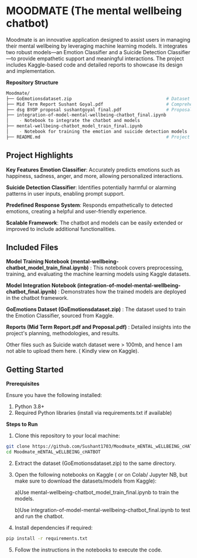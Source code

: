 # MOODMATE (The mental wellbeing chatbot)
Moodmate is an innovative application designed to assist users in managing their mental wellbeing by leveraging machine learning models. It integrates two robust models—an Emotion Classifier and a Suicide Detection Classifier—to provide empathetic support and meaningful interactions. The project includes Kaggle-based code and detailed reports to showcase its design and implementation.

**Repository Structure**
 ``` bash
Moodmate/
├── GoEmotionsdataset.zip                                    # Dataset used for emotion classification
├── Mid Term Report Sushant Goyal.pdf                        # Comprehensive mid-term project report
├── dsg BYOP proposal sushantgoyal final.pdf                 # Proposal document outlining the project
├── integration-of-model-mental-wellbeing-chatbot_final.ipynb
│    - Notebook to integrate the chatbot and models
├── mental-wellbeing-chatbot_model_train_final.ipynb
│    - Notebook for training the emotion and suicide detection models
├── README.md                                                # Project documentation
```
## **Project Highlights**
**Key Features**
**Emotion Classifier**: Accurately predicts emotions such as happiness, sadness, anger, and more, allowing personalized interactions.

**Suicide Detection Classifier**: Identifies potentially harmful or alarming patterns in user inputs, enabling prompt support.

**Predefined Response System**: Responds empathetically to detected emotions, creating a helpful and user-friendly experience.

**Scalable Framework**: The chatbot and models can be easily extended or improved to include additional functionalities.


## **Included Files**
**Model Training Notebook (mental-wellbeing-chatbot_model_train_final.ipynb)** :
This notebook covers preprocessing, training, and evaluating the machine learning models using Kaggle datasets.

**Model Integration Notebook (integration-of-model-mental-wellbeing-chatbot_final.ipynb)** :
Demonstrates how the trained models are deployed in the chatbot framework.

**GoEmotions Dataset (GoEmotionsdataset.zip)** : 
The dataset used to train the Emotion Classifier, sourced from Kaggle.

**Reports (Mid Term Report.pdf and Proposal.pdf)** :
Detailed insights into the project's planning, methodologies, and results.

Other files such as Suicide watch dataset were > 100mb, and hence I am not able to upload them here. ( Kindly view on Kaggle).


## **Getting Started**
**Prerequisites**

Ensure you have the following installed:
1) Python 3.8+
2) Required Python libraries (install via requirements.txt if available)

**Steps to Run**
1) Clone this repository to your local machine:
``` bash
git clone https://github.com/Sushant1703/Moodmate_mENTAL_wELLBEING_cHATBOT.git
cd Moodmate_mENTAL_wELLBEING_cHATBOT
```
2) Extract the dataset (GoEmotionsdataset.zip) to the same directory.

3) Open the following notebooks on Kaggle ( or on Colab/ Jupyter NB, but make sure to download the datasets/models from Kaggle):
   
   a)Use mental-wellbeing-chatbot_model_train_final.ipynb to train the models.
   
   b)Use integration-of-model-mental-wellbeing-chatbot_final.ipynb to test and run the chatbot.
   
5) Install dependencies if required:
```bash
pip install -r requirements.txt
```
5) Follow the instructions in the notebooks to execute the code.


